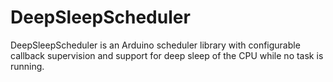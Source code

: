 # DeepSleepScheduler
DeepSleepScheduler is an Arduino scheduler library with configurable callback supervision and support for deep sleep of the CPU while no task is running.
